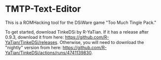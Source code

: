 # TMTP-Text-Editor
This is a ROMHacking tool for the DSiWare game "Too Much Tingle Pack."

To get started, download TinkeDSi by R-YaTian. If it has a release after 0.9.3, download it from here: https://github.com/R-YaTian/TinkeDSi/releases.
Otherwise, you will need to download the "nightly" version from here: https://github.com/R-YaTian/TinkeDSi/actions/runs/4741139830.
